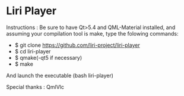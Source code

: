 # Liri Player

Instructions :
Be sure to have Qt>5.4 and QML-Material installed, and assuming your compilation tool is make, type the folowing commands: 
* $ git clone https://github.com/liri-project/liri-player
* $ cd liri-player
* $ qmake(-qt5 if necessary)
* $ make

And launch the executable (bash liri-player)

Special thanks : QmlVlc
